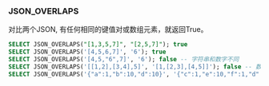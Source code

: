 ### JSON_OVERLAPS 
对比两个JSON, 有任何相同的键值对或数组元素，就返回True。
```sql
SELECT JSON_OVERLAPS("[1,3,5,7]", "[2,5,7]"); true
SELECT JSON_OVERLAPS('[4,5,6,7]', '6'); true
SELECT JSON_OVERLAPS('[4,5,"6",7]', '6'); false -- 字符串和数字不同
SELECT JSON_OVERLAPS('[[1,2],[3,4],5]', '[1,[2,3],[4,5]]'); false -- 数组和数组不同
SELECT JSON_OVERLAPS('{"a":1,"b":10,"d":10}', '{"c":1,"e":10,"f":1,"d":10}'); true
```

